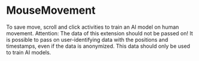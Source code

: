 # MouseMovement

To save move, scroll and click activities to train an AI model on human movement. Attention: The data of this extension should not be passed on! It is possible to pass on user-identifying data with the positions and timestamps, even if the data is anonymized. This data should only be used to train AI models.
